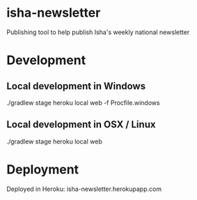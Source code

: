 # isha-newsletter
Publishing tool to help publish Isha's weekly national newsletter

# Development
## Local development in Windows
./gradlew stage
heroku local web -f Procfile.windows

## Local development in OSX / Linux
./gradlew stage
heroku local web

# Deployment
Deployed in Heroku: isha-newsletter.herokupapp.com

